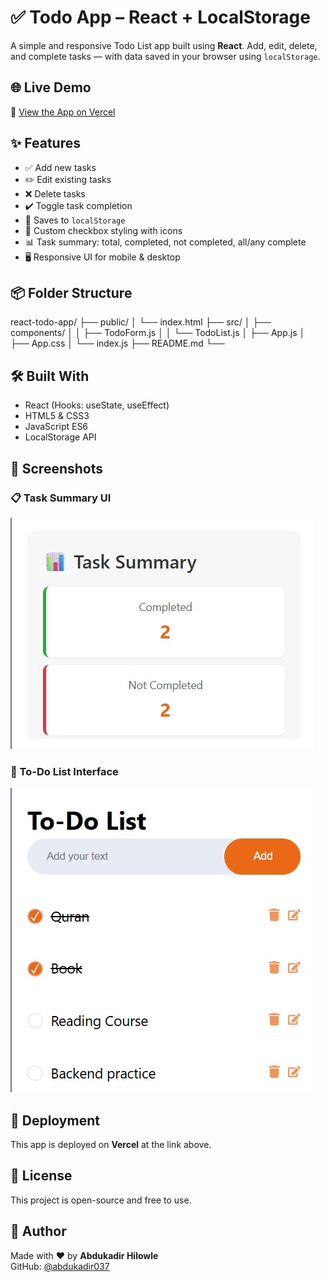 # ✅ Todo App – React + LocalStorage

A simple and responsive Todo List app built using **React**. Add, edit, delete, and complete tasks — with data saved in your browser using `localStorage`.

## 🌐 Live Demo
🔗 [View the App on Vercel](https://todo-app-byhilowle-8pi5j6lhi-abdukadir-hilowles-projects.vercel.app)

## ✨ Features

- ✅ Add new tasks
- ✏️ Edit existing tasks
- ❌ Delete tasks
- ✔️ Toggle task completion
- 💾 Saves to `localStorage`
- 🔘 Custom checkbox styling with icons
- 📊 Task summary: total, completed, not completed, all/any complete
- 🖥 Responsive UI for mobile & desktop

## 📦 Folder Structure

react-todo-app/
├── public/
│   └── index.html
├── src/
│   ├── components/
│   │   ├── TodoForm.js
│   │   └── TodoList.js
│   ├── App.js
│   ├── App.css
│   └── index.js
├── README.md
└── 


## 🛠️ Built With
- React (Hooks: useState, useEffect)
- HTML5 & CSS3
- JavaScript ES6
- LocalStorage API


## 📸 Screenshots

### 📋 Task Summary UI

![Task Summary](./src/screenshots/pic2.jpg)

### 🧾 To-Do List Interface

![Todo List](./src/screenshots/pic1.jpg)


## 📁 Deployment
This app is deployed on **Vercel** at the link above.

## 📄 License

This project is open-source and free to use.



## 🙋 Author

Made with ❤️ by **Abdukadir Hilowle**  
GitHub: [@abdukadir037](https://github.com/icabduqaadir12)